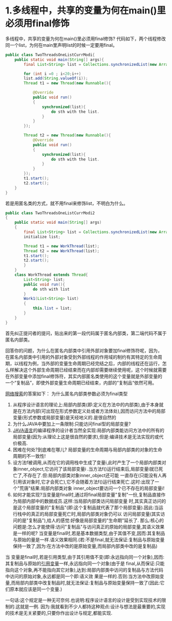 # 1.多线程中，共享的变量为何在main()里必须用final修饰

多线程中，共享的变量为何在main()里必须用final修饰? 代码如下，两个线程修改同一个list，为何在main里声明list的时候一定要用final。

```java
public class TwoThreadsOneListCurrModi{
    public static void main(String[] args){
        final List<String> list = Collections.synchronizedList(new ArrayList<String>());

        for (int i =0 ; i<20;i++)
        list.add(String.valueOf(i));
        Thread t1 = new Thread(new Runnable(){

            @Override
            public void run()
            {
                synchronized(list){
                	do sth with the list.
                }
            }
        });

        Thread t2 = new Thread(new Runnable(){
            @Override
            public void run()
            {
                synchronized(list){
                	do sth with the list.
                }
            }
        });
        t1.start();
        t2.start();
    }
}
```

若是用匿名类的方式，就不用final来修饰list，不明白为什么。

```java
public class TwoThreadsOneListCurrModi2
{
    public static void main(String[] args)
    {
        final List<String> list = Collections.synchronizedList(new ArrayList<String>());
        initialize list;

        Thread t1 = new WorkThread(list);
        Thread t2 = new WorkThread(list);
        t1.start();
        t2.start();
        }
    }
    class WorkThread extends Thread{
        List<String> list;
        public void run(){
        	do sth with list
        }
        Work1(List<String> list)
        {
            this.list = list; 
        }
    }   
}
```

首先纠正提问者的提问，贴出来的第一段代码属于匿名内部类，第二端代码不属于匿名内部类。

回答你的问题，为什么在匿名内部类中引用外部对象要加final修饰符呢，因为，在匿名内部类中引用的外部对象受到外部线程的作用域的制约有其特定的生命周期，以线程为例，当外部的变量生命周期已经完结之后，内部的线程还在运行，怎么样解决这个外部生命周期已经结束而在内部却需要继续使用呢，这个时候就需要在外部变量中添加final修饰符，其实内部匿名类使用的这个变量就是外部变量的一个“复制品”，即使外部变量生命周期已经结束，内部的“复制品“依然可用。

[网络搜索](https://www.baidu.com/s?wd=网络搜索&tn=SE_PcZhidaonwhc_ngpagmjz&rsv_dl=gh_pc_zhidao)的答案如下：
为什么匿名内部类参数必须为final类型
1) 从程序设计语言的理论上:局部内部类(即:定义在方法中的内部类),由于本身就是在方法内部(可出现在形式参数定义处或者方法体处),因而访问方法中的局部变量(形式参数或局部变量)是天经地义的.是很自然的
2) 为什么JAVA中要加上一条限制:只能访问final型的局部变量?
3) [JAVA语言](https://www.baidu.com/s?wd=JAVA语言&tn=SE_PcZhidaonwhc_ngpagmjz&rsv_dl=gh_pc_zhidao)的编译程序的设计者当然全实现:局部内部类能访问方法中的所有的局部变量(因为:从理论上这是很自然的要求),但是:编译技术是无法实现的或代价极高.
4) 困难在何处?到底难在哪儿?
局部变量的生命周期与局部内部类的对象的生命周期的不一致性!
5) 设方法f被调用,从而在它的调用栈中生成了变量i,此时产生了一个局部内部类对象inner_object,它访问了该局部变量i .当方法f()运行结束后,局部变量i就已死亡了,不存在了.但:局部内部类对象inner_object还可能 一直存在(只能没有人再引用该对象时,它才会死亡),它不会随着方法f()运行结束死亡.这时:出现了一个"荒唐"结果:局部内部类对象 inner_object要访问一个已不存在的局部变量i!
6) 如何才能实现?当变量是final时,通过将final局部变量"复制"一份,复制品直接作为局部内部中的数据成员.这样:当局部内部类访问局部变量 时,其实真正访问的是这个局部变量的"复制品"(即:这个复制品就代表了那个局部变量).因此:当运行栈中的真正的局部变量死亡时,局部内部类对象仍可以 访问局部变量(其实访问的是"复制品"),给人的感觉:好像是局部变量的"生命期"延长了.
那么:核心的问题是:怎么才能使得:访问"复制品"与访问真正的原始的局部变量,其语义效果是一样的呢?
当变量是final时,若是基本数据类型,由于其值不变,因而:其复制品与原始的量是一样.语义效果相同.(若:不是final,就无法保证:复制品与原始变量保持一致了,因为:在方法中改的是原始变量,而局部内部类中改的是复制品)

当 变量是final时,若是引用类型,由于其引用值不变(即:永远指向同一个对象),因而:其复制品与原始的[引用变量](https://www.baidu.com/s?wd=引用变量&tn=SE_PcZhidaonwhc_ngpagmjz&rsv_dl=gh_pc_zhidao)一样,永远指向同一个对象(由于是 final,从而保证:只能指向这个对象,再不能指向其它对象),达到:局部内部类中访问的复制品与方法代码中访问的原始对象,永远都是同一个即:语义效 果是一样的.否则:当方法中改原始变量,而局部内部类中改复制品时,就无法保证:复制品与原始变量保持一致了(因此:它们原本就应该是同一个变量.)

一句话:这个规定是一种无可奈何.也说明:程序设计语言的设计是受到实现技术的限制的.这就是一例. 因为:我就看到不少人都持这种观点:设计与想法是最重要的,实现的技术是无关紧要的,只要你作出设计与规定,都能实现.